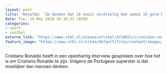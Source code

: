 ```yaml
---
layout: post
title: "Ronaldo: 'Ze denken dat ik nooit verdrietig ben omdat ik geld heb'"
date: Tue, 14 May 2019 10:18:32 +0200
categories: 
- sport 
- voetbal 
externe_link: "https://www.vtbl.nl/nieuws/artikel/4710921/cristiano-ronaldo-juventus-portugal-miljonair"
feature_image: "https://www.vtbl.nl/sites/default/files/content/images/2019/05/14/Copyright-ProShots-3203915.jpg"
---
```


Cristiano Ronaldo heeft in een openhartig interview gesproken over hoe het is om Cristiano Ronaldo te zijn. Volgens de Portugese superster is dat moeilijker dan mensen denken.
